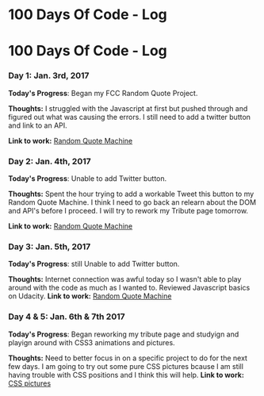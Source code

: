 # 100 Days Of Code - Log

# 100 Days Of Code - Log

### Day 1: Jan. 3rd, 2017 


**Today's Progress**: Began my FCC Random Quote Project.

**Thoughts:** I struggled with the Javascript at first but pushed through and figured out what was causing the errors. I still need to add a twitter button and link to an API.

**Link to work:** [Random Quote Machine](http://codepen.io/cgorton/full/YNzxMo/)

### Day 2: Jan. 4th, 2017 


**Today's Progress**: Unable to add Twitter button.

**Thoughts:** Spent the hour trying to add a workable Tweet this button to my Random Quote Machine. I think I need to go back an relearn about the DOM and API's before I proceed. I will try to rework my Tribute page tomorrow.

**Link to work:** [Random Quote Machine](http://codepen.io/cgorton/full/YNzxMo/)

### Day 3: Jan. 5th, 2017 


**Today's Progress**: still Unable to add Twitter button.

**Thoughts:** Internet connection was awful today so I wasn't able to play around with the code as much as I wanted to. Reviewed Javascript basics on Udacity. 
**Link to work:** [Random Quote Machine](http://codepen.io/cgorton/full/YNzxMo/)

### Day 4 & 5: Jan. 6th & 7th 2017 


**Today's Progress**: Began reworking my tribute page and studyign and playign around with CSS3 animations and pictures.

**Thoughts:** Need to better focus in on a specific project to do for the next few days. I am going to try out some pure CSS pictures bcause I am still having trouble with CSS positions and I think this will help.
**Link to work:** [CSS pictures](http://codepen.io/cgorton/pen/XpbxXe)

